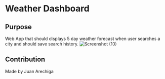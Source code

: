 # Weather Dashboard

## Purpose
Web App that should displays 5 day weather forecast when user searches a city and should save search history.
![Screenshot (10)](https://user-images.githubusercontent.com/75708733/110280680-73d49400-7f98-11eb-8121-60a08a649c43.png)

## Contribution
Made by Juan Arechiga
